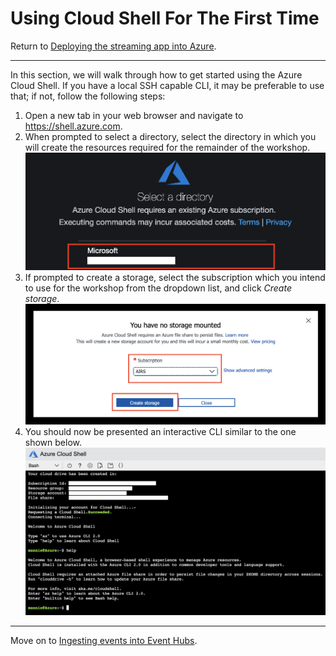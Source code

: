 # Using Cloud Shell For The First Time
Return to [Deploying the streaming app into Azure](ACI.md).



---



In this section, we will walk through how to get started using the Azure Cloud Shell. If you have a local SSH capable CLI, it may be preferable to use that; if not, follow the following steps:

1. Open a new tab in your web browser and navigate to https://shell.azure.com.
1. When prompted to select a directory, select the directory in which you will create the resources required for the remainder of the workshop.
  ![Select directory](CloudShell/1.png)
1. If prompted to create a storage, select the subscription which you intend to use for the workshop from the dropdown list, and click *Create storage*.
  ![Create storage](CloudShell/2.png)
1. You should now be presented an interactive CLI similar to the one shown below.
  ![CLI](CloudShell/3.png)



---


Move on to [Ingesting events into Event Hubs](EventHubs.md).
